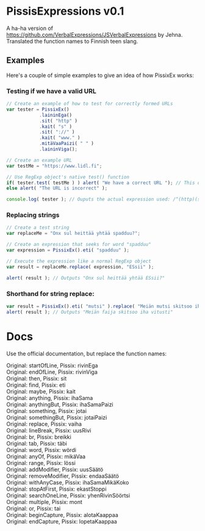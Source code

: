 PissisExpressions v0.1
=====================

A ha-ha version of https://github.com/VerbalExpressions/JSVerbalExpressions by Jehna. Translated the function names to Finnish teen slang.


## Examples

Here's a couple of simple examples to give an idea of how PissixEx works:

### Testing if we have a valid URL

```javascript
// Create an example of how to test for correctly formed URLs
var tester = PissixEx()
            .laininEga()
            .sit( "http" )
            .kait( "s" )
            .sit( "://" )
            .kait( "www." )
            .mitäVaaPaizi( " " )
            .laininViga();

// Create an example URL
var testMe = "https://www.lidl.fi";

// Use RegExp object's native test() function
if( tester.test( testMe ) ) alert( "We have a correct URL "); // This output will fire
else alert( "The URL is incorrect" );

console.log( tester ); // Ouputs the actual expression used: /^(http)(s)?(\:\/\/)(www\.)?([^\ ]*)$/ 
```

### Replacing strings

```javascript
// Create a test string
var replaceMe = "Onx sul heittää yhtää spadduu?";

// Create an expression that seeks for word "spadduu"
var expression = PissixEx().eti( "spadduu" );

// Execute the expression like a normal RegExp object
var result = replaceMe.replace( expression, "ESsii" );

alert( result ); // Outputs "Onx sul heittää yhtää ESsii?"
```

### Shorthand for string replace:

```javascript
var result = PissixEx().eti( "mutsi" ).replace( "Meiän mutsi skitsoo iha vitusti", "faija" );
alert( result ); // Outputs "Meiän faija skitsoo iha vitusti"
```

Docs
====

Use the official documentation, but replace the function names:

Original: startOfLine, Pissix: rivinEga  
Original: endOfLine, Pissix: rivinViga  
Original: then, Pissix: sit  
Original: find, Pissix: eti  
Original: maybe, Pissix: kait  
Original: anything, Pissix: ihaSama  
Original: anythingBut, Pissix: ihaSamaPaizi  
Original: something, Pissix: jotai  
Original: somethingBut, Pissix: jotaiPaizi  
Original: replace, Pissix: vaiha  
Original: lineBreak, Pissix: uusRivi  
Original: br, Pissix: breikki  
Original: tab, Pissix: täbi  
Original: word, Pissix: wördi  
Original: anyOf, Pissix: mikäVaa  
Original: range, Pissix: lössi  
Original: addModifier, Pissix: uusSäätö  
Original: removeModifier, Pissix: endaaSäätö  
Original: withAnyCase, Pissix: ihaSamaMikäKoko  
Original: stopAtFirst, Pissix: ekastStoppi  
Original: searchOneLine, Pissix: yhenRivinSöörtsi  
Original: multiple, Pissix: mont  
Original: or, Pissix: tai  
Original: beginCapture, Pissix: alotaKaappaa  
Original: endCapture, Pissix: lopetaKaappaa  